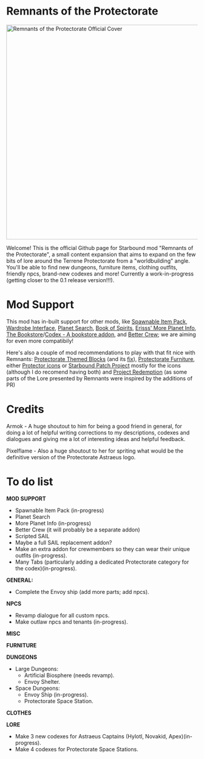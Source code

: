 # Remnants of the Protectorate

<img width="566" height="566" alt="Remnants of the Protectorate Official Cover" src="https://github.com/user-attachments/assets/9a9371f7-2fee-49f2-852d-ddd346424a6d" />

Welcome! This is the official Github page for Starbound mod "Remnants of the Protectorate", a small content expansion that aims to expand on the few bits of lore around the Terrene Protectorate from a "worldbuilding" angle. You'll be able to find new dungeons, furniture items, clothing outfits, friendly npcs, brand-new codexes and more! Currently a work-in-progress (getting closer to the 0.1 release version!!!).

# Mod Support
This mod has in-built support for other mods, like [Spawnable Item Pack](https://steamcommunity.com/sharedfiles/filedetails/?id=733665104), [Wardrobe Interface](https://steamcommunity.com/sharedfiles/filedetails/?id=734855062), [Planet Search](https://steamcommunity.com/sharedfiles/filedetails/?id=3269792617), [Book of Spirits](https://steamcommunity.com/sharedfiles/filedetails/?id=3060280131), [Erisss' More Planet Info](https://steamcommunity.com/sharedfiles/filedetails/?id=1117007107), [The Bookstore](https://steamcommunity.com/sharedfiles/filedetails/?id=1108897518)/[Codex - A bookstore addon](https://steamcommunity.com/sharedfiles/filedetails/?id=1109790315), and [Better Crew](https://community.playstarbound.com/resources/better-crew-and-npc-behavior.6190/); we are aiming for even more compatibily!

Here's also a couple of mod recommendations to play with that fit nice with Remnants: [Protectorate Themed Blocks](https://steamcommunity.com/sharedfiles/filedetails/?id=880170687) (and its [fix](https://steamcommunity.com/sharedfiles/filedetails/?id=2840241429)), [Protectorate Furniture](https://steamcommunity.com/sharedfiles/filedetails/?id=732742952), either [Protector icons](https://steamcommunity.com/sharedfiles/filedetails/?id=782825930) or [Starbound Patch Project](https://steamcommunity.com/sharedfiles/filedetails/?id=1543219534) mostly for the icons (although I do recomend having both) and [Project Redemption](https://steamcommunity.com/sharedfiles/filedetails/?id=1397217904) (as some parts of the Lore presented by Remnants were inspired by the additions of PR)

# Credits
Armok - A huge shoutout to him for being a good friend in general, for doing a lot of helpful writing corrections to my descriptions, codexes and dialogues and giving me a lot of interesting ideas and helpful feedback.

Pixelflame - Also a huge shoutout to her for spriting what would be the definitive version of the Protectorate Astraeus logo.

# To do list
__MOD SUPPORT__
- Spawnable Item Pack (in-progress)
- Planet Search
- More Planet Info (in-progress)
- Better Crew (it will probably be a separate addon)
- Scripted SAIL
- Maybe a full SAIL replacement addon?
- Make an extra addon for crewmembers so they can wear their unique outfits (in-progress).
- Many Tabs (particularly adding a dedicated Protectorate category for the codex)(in-progress).

__GENERAL:__
- Complete the Envoy ship (add more parts; add npcs).

__NPCS__
- Revamp dialogue for all custom npcs.
- Make outlaw npcs and tenants (in-progress).

__MISC__

__FURNITURE__

__DUNGEONS__
- Large Dungeons:
   - Artificial Biosphere (needs revamp).
   - Envoy Shelter.
- Space Dungeons:
   - Envoy Ship (in-progress).
   - Protectorate Space Station.

__CLOTHES__


__LORE__
- Make 3 new codexes for Astraeus Captains (Hylotl, Novakid, Apex)(in-progress).
- Make 4 codexes for Protectorate Space Stations.
